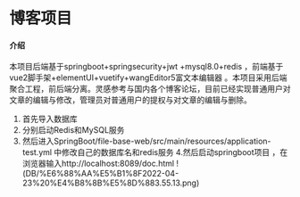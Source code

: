 # 博客项目

#### 介绍
本项目后端基于springboot+springsecurity+jwt +mysql8.0+redis ，前端基于vue2脚手架+elementUI+vuetify+wangEditor5富文本编辑器 。本项目采用后端聚合工程，前后端分离。灵感参考与国内各个博客论坛，目前已经实现普通用户对文章的编辑与修改，管理员对普通用户的提权与对文章的编辑与删除。

1. 首先导入数据库
2. 分别启动Redis和MySQL服务
3. 然后进入SpringBoot/file-base-web/src/main/resources/application-test.yml 中修改自己的数据库名和redis服务
4.然后启动springboot项目 ，在浏览器输入http://localhost:8089/doc.html
!(DB/%E6%88%AA%E5%B1%8F2022-04-23%20%E4%B8%8B%E5%8D%883.55.13.png)


 

